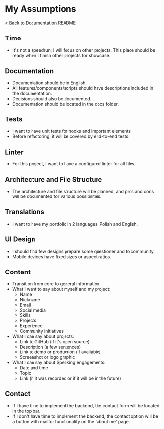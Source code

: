 # My Assumptions
[< Back to Documentation README](README.md)

## Time
- It's not a speedrun; I will focus on other projects. This place should be ready when I finish other projects for showcase.

## Documentation
- Documentation should be in English.
- All features/components/scripts should have descriptions included in the documentation.
- Decisions should also be documented.
- Documentation should be located in the docs folder.

## Tests
- I want to have unit tests for hooks and important elements.
- Before refactoring, it will be covered by end-to-end tests.

## Linter
- For this project, I want to have a configured linter for all files.

## Architecture and File Structure
- The architecture and file structure will be planned, and pros and cons will be documented for various possibilities.

## Translations
- I want to have my portfolio in 2 languages: Polish and English.

## UI Design
- I should find few designs prepare some questioner and to community.
- Mobile devices have fixed sizes or aspect ratios.

## Content
- Transition from core to general information.
- What I want to say about myself and my project:
  - Name
  - Nickname
  - Email
  - Social media
  - Skills
  - Projects
  - Experience
  - Community initiatives
- What I can say about projects:
  - Link to GitHub (if it's open source)
  - Description (a few sentences)
  - Link to demo or production (if available)
  - Screenshot or logo graphic
- What I can say about Speaking engagements:
  - Date and time
  - Topic
  - Link (if it was recorded or if it will be in the future)

## Contact
- If I have time to implement the backend, the contact form will be located in the top bar.
- If I don't have time to implement the backend, the contact option will be a button with mailto: functionality on the 'about me' page.